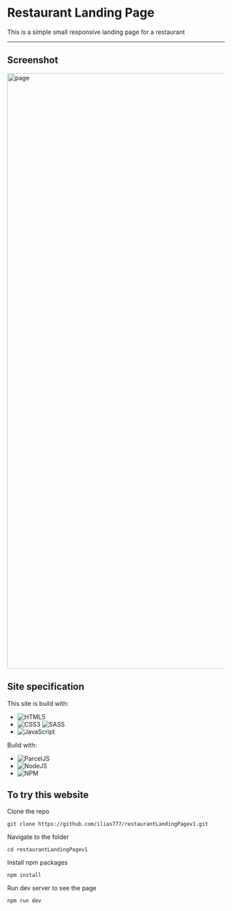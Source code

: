 # Restaurant Landing Page

This is a simple small responsive landing page for a restaurant

<hr>

## Screenshot

<img width="1375" alt="page" src="https://github.com/ilias777/restaurantLandingPagev1/assets/39212564/37207de9-808f-4085-bf84-c4e512d2b330">

## Site specification

This site is build with:
* ![HTML5](https://img.shields.io/badge/html5-%23E34F26.svg?style=for-the-badge&logo=html5&logoColor=white)
* ![CSS3](https://img.shields.io/badge/css3-%231572B6.svg?style=for-the-badge&logo=css3&logoColor=white) ![SASS](https://img.shields.io/badge/SASS-hotpink.svg?style=for-the-badge&logo=SASS&logoColor=white)
* ![JavaScript](https://img.shields.io/badge/javascript-%23323330.svg?style=for-the-badge&logo=javascript&logoColor=%23F7DF1E)

Build with:
* ![ParcelJS](https://img.shields.io/badge/Parcel.JS-darkgreen?style=for-the-badge)
* ![NodeJS](https://img.shields.io/badge/node.js-6DA55F?style=for-the-badge&logo=node.js&logoColor=white)
* ![NPM](https://img.shields.io/badge/NPM-%23CB3837.svg?style=for-the-badge&logo=npm&logoColor=white)

## To try this website

Clone the repo
```shell
git clone https://github.com/ilias777/restaurantLandingPagev1.git
```

Navigate to the folder
```shell
cd restaurantLandingPagev1
```

Install npm packages
```shell
npm install
```

Run dev server to see the page
```
npm run dev
```
